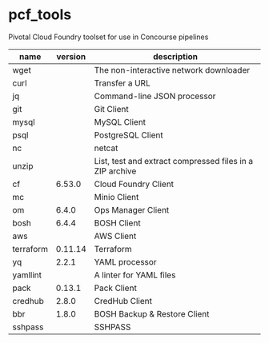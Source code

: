 # pcf_tools
Pivotal Cloud Foundry toolset for use in Concourse pipelines

name|version|description
----|-------|-----------
wget| |The non-interactive network downloader
curl| |Transfer a URL
jq| |Command-line JSON processor
git| |Git Client
mysql| |MySQL Client
psql| |PostgreSQL Client
nc| |netcat
unzip| |List, test and extract compressed files in a ZIP archive
cf|6.53.0|Cloud Foundry Client
mc| |Minio Client
om|6.4.0|Ops Manager Client
bosh|6.4.4|BOSH Client
aws| |AWS Client
terraform|0.11.14|Terraform
yq|2.2.1|YAML processor
yamllint| |A linter for YAML files
pack|0.13.1|Pack Client
credhub|2.8.0|CredHub Client
bbr|1.8.0|BOSH Backup & Restore Client
sshpass| |SSHPASS
